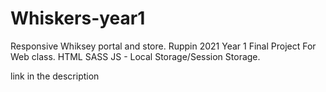 # Whiskers-year1
Responsive Whiksey portal and store.
Ruppin 2021 Year 1 Final Project For Web class.
HTML SASS JS - Local Storage/Session Storage.

link in the description
